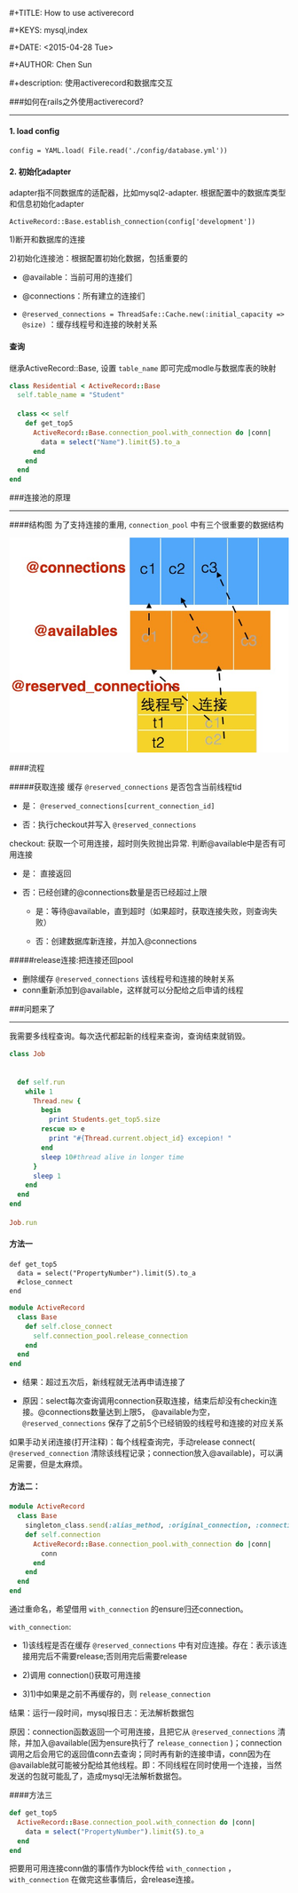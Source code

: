  #+TITLE: How to use activerecord

 #+KEYS: mysql,index

 #+DATE: <2015-04-28 Tue>

 #+AUTHOR: Chen Sun

 #+description: 使用activerecord和数据库交互


###如何在rails之外使用activerecord?
* * *

#### 1. load config

```
config = YAML.load( File.read('./config/database.yml'))
```

#### 2. 初始化adapter

adapter指不同数据库的适配器，比如mysql2-adapter. 根据配置中的数据库类型和信息初始化adapter

```
ActiveRecord::Base.establish_connection(config['development'])
```

1)断开和数据库的连接

2)初始化连接池：根据配置初始化数据，包括重要的

* @available：当前可用的连接们

* @connections：所有建立的连接们

* `@reserved_connections = ThreadSafe::Cache.new(:initial_capacity => @size)` ：缓存线程号和连接的映射关系

#### 查询

继承ActiveRecord::Base, 设置 `table_name` 即可完成modle与数据库表的映射

```ruby
class Residential < ActiveRecord::Base
  self.table_name = "Student"
  
  class << self
    def get_top5
      ActiveRecord::Base.connection_pool.with_connection do |conn|
        data = select("Name").limit(5).to_a
      end
    end
  end
end
```

###连接池的原理
* * *

####结构图
为了支持连接的重用, `connection_pool` 中有三个很重要的数据结构

![Pool Structure](../imgs/pool_structure.png)

####流程

#####获取连接
缓存 `@reserved_connections` 是否包含当前线程tid

  - 是： `@reserved_connections[current_connection_id]`
  
  - 否：执行checkout并写入 `@reserved_connections`
  
checkout: 获取一个可用连接，超时则失败抛出异常. 判断@available中是否有可用连接

  - 是： 直接返回

  - 否：已经创建的@connections数量是否已经超过上限
 
     - 是：等待@available，直到超时（如果超时，获取连接失败，则查询失败）

     - 否：创建数据库新连接，并加入@connections


#####release连接:把连接还回pool

- 删除缓存 `@reserved_connections` 该线程号和连接的映射关系
- conn重新添加到@available，这样就可以分配给之后申请的线程


###问题来了
* * *

我需要多线程查询。每次迭代都起新的线程来查询，查询结束就销毁。

```ruby
class Job


  def self.run
    while 1
      Thread.new {
        begin
          print Students.get_top5.size
        rescue => e
          print "#{Thread.current.object_id} excepion! "
        end
        sleep 10#thread alive in longer time
      }
      sleep 1
    end
  end
end

Job.run
```

#### 方法一

```
def get_top5
  data = select("PropertyNumber").limit(5).to_a
  #close_connect
end
```
```ruby
module ActiveRecord
  class Base
    def self.close_connect
      self.connection_pool.release_connection
    end
  end
end
```

* 结果：超过五次后，新线程就无法再申请连接了

* 原因：select每次查询调用connection获取连接，结束后却没有checkin连接。@connections数量达到上限5， @available为空， `@reserved_connections` 保存了之前5个已经销毁的线程号和连接的对应关系

如果手动关闭连接(打开注释)：每个线程查询完，手动release connect( `@reserved_connection` 清除该线程记录；connection放入@available)，可以满足需要，但是太麻烦。

#### 方法二：
```ruby
module ActiveRecord
  class Base
    singleton_class.send(:alias_method, :original_connection, :connection)
    def self.connection
      ActiveRecord::Base.connection_pool.with_connection do |conn|
        conn
      end
    end
  end
end
```
通过重命名，希望借用 `with_connection` 的ensure归还connection。

`with_connection`:

* 1)该线程是否在缓存 `@reserved_connections` 中有对应连接。存在：表示该连接用完后不需要release;否则用完后需要release

* 2)调用 connection()获取可用连接

* 3)1)中如果是之前不再缓存的，则 `release_connection`

结果：运行一段时间，mysql报日志：无法解析数据包

原因：connection函数返回一个可用连接，且把它从 `@reserved_connections` 清除，并加入@available(因为ensure执行了 `release_connection` )；connection调用之后会用它的返回值conn去查询；同时再有新的连接申请，conn因为在@available就可能被分配给其他线程。即：不同线程在同时使用一个连接，当然发送的包就可能乱了，造成mysql无法解析数据包。

####方法三

```ruby
def get_top5
  ActiveRecord::Base.connection_pool.with_connection do |conn|
    data = select("PropertyNumber").limit(5).to_a
  end
end
```
把要用可用连接conn做的事情作为block传给 `with_connection` ， `with_connection` 在做完这些事情后，会release连接。